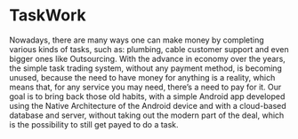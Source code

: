 # TaskWork
Nowadays, there are many ways one can make money by completing various kinds of tasks, such as: plumbing, cable customer support and even bigger ones like Outsourcing. With the advance in economy over the years, the simple task trading system, without any payment method, is becoming unused, because the need to have money for anything is a reality, which means that, for any service you may need, there’s a need to pay for it. Our goal is to bring back those old habits, with a simple Android app developed using the Native Architecture of the Android device and with a cloud-based database and server, without taking out the modern part of the deal, which is the possibility to still get payed to do a task.
